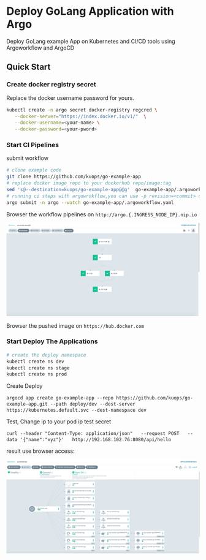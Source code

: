 # Deploy GoLang Application with Argo

Deploy GoLang example App on Kubernetes and CI/CD tools using Argoworkflow and ArgoCD

## Quick Start

### Create docker registry secret

Replace the docker username password for yours.

```bash
kubectl create -n argo secret docker-registry regcred \
   --docker-server="https://index.docker.io/v1/"  \
   --docker-username=<your-name> \
   --docker-password=<your-pword>
```

### Start CI Pipelines

submit workflow

```bash
# clone example code
git clone https://github.com/kuops/go-example-app
# replace docker image repo to your dockerhub repo/image:tag
sed 's@--destination=kuops/go-example-app@@g'  go-example-app/.argoworkflow.yaml
# running ci steps with argowrokflow,you can use -p revision=<commit> options change the default master value
argo submit -n argo --watch go-example-app/.argoworkflow.yaml
```

Browser the workflow pipelines on `http://argo.{.INGRESS_NODE_IP}.nip.io`

![Argoworkflow](images/Argoworkflow.png)

Browser the pushed image on `https://hub.docker.com`

### Start Deploy The Applications

```bash
# create the deploy namespace
kubectl create ns dev
kubectl create ns stage
kubectl create ns prod
```

Create Deploy

```
argocd app create go-example-app --repo https://github.com/kuops/go-example-app.git --path deploy/dev --dest-server https://kubernetes.default.svc --dest-namespace dev
```

Test, Change ip to your pod ip test secret

```
curl --header "Content-Type: application/json"   --request POST   --data '{"name":"xyz"}'   http://192.168.102.76:8080/api/hello
```

result use browser access:

![Argocd](images/Argocd.png)
